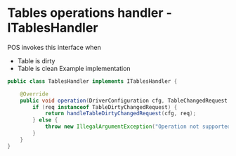 # Tables operations handler - ITablesHandler
POS invokes this interface when
- Table is dirty
- Table is clean
  Example implementation
```java
public class TablesHandler implements ITablesHandler {

	@Override
	public void operation(DriverConfiguration cfg, TableChangedRequest req) {
		if (req instanceof TableDirtyChangedRequest) {
			return handleTableDirtyChangedRequest(cfg, req);
		} else {
			throw new IllegalArgumentException("Operation not supported");
		}
	}
}
```